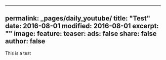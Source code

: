 
---
permalink: _pages/daily_youtube/
title: "Test"
date: 2016-08-01
modified: 2016-08-01
excerpt: ""
image:
  feature: 
  teaser: 
ads: false
share: false
author: false
---
This is a test

